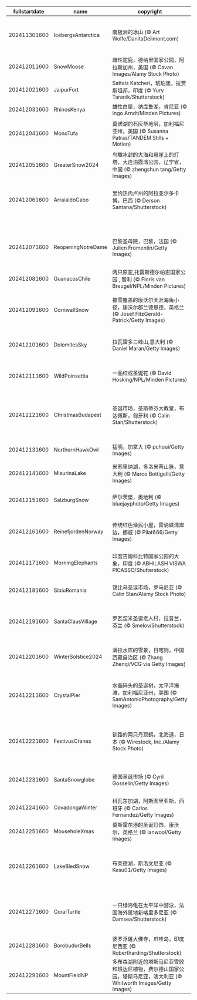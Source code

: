 |fullstartdate|name|copyright|title|image|
|--|--|--|--|--|
202411301600|IcebergsAntarctica|南极洲的冰山 (© Art Wolfe/DanitaDelimont.com)|保护最后一片大荒野|![](/zh-CN/2024/12/202411301600IcebergsAntarctica.jpg)|
202412011600|SnowMoose|雌性驼鹿，德纳里国家公园，阿拉斯加州，美国 (© Cavan Images/Alamy Stock Photo)|狂野的眼神|![](/zh-CN/2024/12/202412011600SnowMoose.jpg)|
202412021600|JaipurFort|Sattais Katcheri，琥珀堡，拉贾斯坦邦，印度 (© Yury Taranik/Shutterstock)|柱式遗产|![](/zh-CN/2024/12/202412021600JaipurFort.jpg)|
202412031600|RhinosKenya|雄性白犀，纳库鲁湖，肯尼亚 (© Ingo Arndt/Minden Pictures)|濒临灭绝|![](/zh-CN/2024/12/202412031600RhinosKenya.jpg)|
202412041600|MonoTufa|莫诺湖的石灰华地层，加利福尼亚州，美国 (© Susanna Patras/TANDEM Stills + Motion)|石灰华塔的崛起|![](/zh-CN/2024/12/202412041600MonoTufa.jpg)|
202412051600|GreaterSnow2024|鸟瞰冰封的大海和悬崖上的灯塔，大连泊霞湾公园，辽宁省，中国 (© zhengshun tang/Getty Images)|一路通往童话之路|![](/zh-CN/2024/12/202412051600GreaterSnow2024.jpg)|
202412061600|ArraialdoCabo|里约热内卢州的阿拉亚尔多卡博，巴西 (© Derson Santana/Shutterstock)|自然奇观的蓝色魅力|![](/zh-CN/2024/12/202412061600ArraialdoCabo.jpg)|
||||![](/zh-CN/2024/12/.jpg)|
202412071600|ReopeningNotreDame|巴黎圣母院，巴黎，法国 (© Julien Fromentin/Getty Images)|巴黎圣母院再度回归|![](/zh-CN/2024/12/202412071600ReopeningNotreDame.jpg)|
202412081600|GuanacosChile|两只原驼,托雷斯德尔帕恩国家公园 , 智利 (© Floris van Breugel/NPL/Minden Pictures)|态度和高度|![](/zh-CN/2024/12/202412081600GuanacosChile.jpg)|
202412091600|CornwallSnow|被雪覆盖的康沃尔天涯海角小径，康沃尔郡兰德恩德，英格兰 (© Josef FitzGerald-Patrick/Getty Images)|世界的尽头？不完全是|![](/zh-CN/2024/12/202412091600CornwallSnow.jpg)|
202412101600|DolomitesSky|拉瓦雷多三峰山,意大利 (© Daniel Maran/Getty Images)|山峰的“胜利三重奏”|![](/zh-CN/2024/12/202412101600DolomitesSky.jpg)|
202412111600|WildPoinsettia|一品红或圣诞花 (© David Hosking/NPL/Minden Pictures)|为节日做好准备|![](/zh-CN/2024/12/202412111600WildPoinsettia.jpg)|
202412121600|ChristmasBudapest|圣诞市场，圣斯蒂芬大教堂，布达佩斯，匈牙利 (© Calin Stan/Shutterstock)|圣斯蒂芬大教堂的降临节|![](/zh-CN/2024/12/202412121600ChristmasBudapest.jpg)|
202412131600|NorthernHawkOwl|猛鸮，加拿大 (© pchoui/Getty Images)|"谁"这么说？|![](/zh-CN/2024/12/202412131600NorthernHawkOwl.jpg)|
202412141600|MisurinaLake|米苏里纳湖，多洛米蒂山脉，意大利 (© Marco Bottigelli/Getty Images)|泪水之湖|![](/zh-CN/2024/12/202412141600MisurinaLake.jpg)|
202412151600|SalzburgSnow|萨尔茨堡，奥地利 (© bluejayphoto/Getty Images)|闪烁的街道和冰峰|![](/zh-CN/2024/12/202412151600SalzburgSnow.jpg)|
202412161600|ReinefjordenNorway|传统红色渔民小屋，雷讷峡湾岸边，挪威 (© Pilat666/Getty Images)|值得爱慕的海岸|![](/zh-CN/2024/12/202412161600ReinefjordenNorway.jpg)|
202412171600|MorningElephants|印度吉姆科比特国家公园的大象，印度 (© ABHILASH VISWA PICASSO/Shutterstock)|壮观的象群队伍|![](/zh-CN/2024/12/202412171600MorningElephants.jpg)|
202412181600|SibiuRomania|锡比乌圣诞市场，罗马尼亚 (© Calin Stan/Alamy Stock Photo)|闪烁的小镇|![](/zh-CN/2024/12/202412181600SibiuRomania.jpg)|
202412191600|SantaClausVillage|罗瓦涅米圣诞老人村，拉普兰，芬兰 (© Smelov/Shutterstock)|圣诞老人要来镇上了|![](/zh-CN/2024/12/202412191600SantaClausVillage.jpg)|
202412201600|WinterSolstice2024|满拉水库的雪景，日喀则，中国西藏自治区 (© Zhang Zhenqi/VCG via Getty Images)|极致的冬日景色|![](/zh-CN/2024/12/202412201600WinterSolstice2024.jpg)|
202412211600|CrystalPier|水晶码头的圣诞树，太平洋海滩，加利福尼亚州，美国 (© SamAntonioPhotography/Getty Images)|冲浪、沙滩和圣诞老人|![](/zh-CN/2024/12/202412211600CrystalPier.jpg)|
202412221600|FestivusCranes|钏路的两只丹顶鹤，北海道，日本 (© Wirestock, Inc./Alamy Stock Photo)|准备好发泄一些压力了吗？|![](/zh-CN/2024/12/202412221600FestivusCranes.jpg)|
202412231600|SantaSnowglobe|德国圣诞市场 (© Cyril Gosselin/Getty Images)|祝你圣诞快乐！|![](/zh-CN/2024/12/202412231600SantaSnowglobe.jpg)|
202412241600|CovadongaWinter|科瓦东加湖，阿斯图里亚斯，西班牙 (© Carlos Fernandez/Getty Images)|传说中的风景|![](/zh-CN/2024/12/202412241600CovadongaWinter.jpg)|
202412251600|MouseholeXmas|莫斯霍尔港的圣诞灯饰，康沃尔，英格兰 (© ianwool/Getty Images)|节日还在继续|![](/zh-CN/2024/12/202412251600MouseholeXmas.jpg)|
202412261600|LakeBledSnow|布莱德湖，斯洛文尼亚 (© Kesu01/Getty Images)|冰雪倒影和积雪覆盖的群峰|![](/zh-CN/2024/12/202412261600LakeBledSnow.jpg)|
202412271600|CoralTurtle|一只绿海龟在太平洋中游泳，法国海外属地新喀里多尼亚 (© Damsea/Shutterstock)|保护海洋生物——绿海龟|![](/zh-CN/2024/12/202412271600CoralTurtle.jpg)|
202412281600|BorobudurBells|婆罗浮屠大佛寺，爪哇岛，印度尼西亚 (© Robertharding/Shutterstock)|圣山之上|![](/zh-CN/2024/12/202412281600BorobudurBells.jpg)|
202412291600|MountFieldNP|多布森湖附近的塔斯马尼亚雪胶和班达尼植物，费尔德山国家公园，塔斯马尼亚，澳大利亚 (© Whitworth Images/Getty Images)|四季皆美的公园|![](/zh-CN/2024/12/202412291600MountFieldNP.jpg)|
